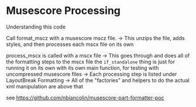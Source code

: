 # Musescore Processing

Understanding this code

Call format_mscz with a musescore mscz file.
-> This unzips the file, adds styles, and then processes each mscx file on its own

process_mscx is called with a mscx file
-> This goes through and does all of the formatting steps to the mscx file
the `if_standalone` thing is just for running it on its own with its own main function, for testing with uncompressed musescore files
-> Each processing step is listed under LayoutBreak Formatting
-> All of the "factories" and helpers to do the actual xml manipulation are above that

see https://github.com/nbiancolin/musescore-part-formatter-poc